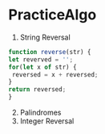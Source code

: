 # PracticeAlgo

 1. String Reversal
 ```javascript
function reverse(str) {
 let reverved = '';
 for(let x of str) {
  reversed = x + reversed;
 }
 return reversed;
} 
 ```
 
 2. Palindromes
 3. Integer Reversal
 

